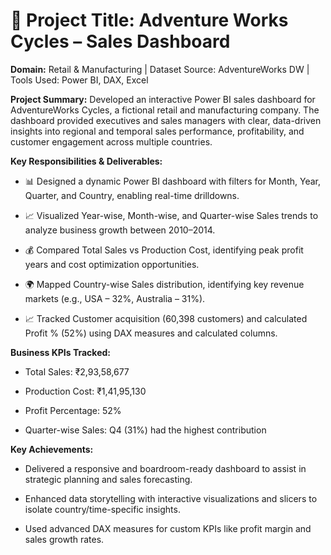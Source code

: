 # 💼 Project Title: Adventure Works Cycles – Sales Dashboard

**Domain:** Retail & Manufacturing | Dataset Source: AdventureWorks DW | Tools Used: Power BI, DAX, Excel

**Project Summary:**
Developed an interactive Power BI sales dashboard for AdventureWorks Cycles, a fictional retail and manufacturing company. The dashboard provided executives and sales managers with clear, data-driven insights into regional and temporal sales performance, profitability, and customer engagement across multiple countries.

**Key Responsibilities & Deliverables:**

- 📊 Designed a dynamic Power BI dashboard with filters for Month, Year, Quarter, and Country, enabling real-time drilldowns.

- 📈 Visualized Year-wise, Month-wise, and Quarter-wise Sales trends to analyze business growth between 2010–2014.

- 💰 Compared Total Sales vs Production Cost, identifying peak profit years and cost optimization opportunities.

- 🌍 Mapped Country-wise Sales distribution, identifying key revenue markets (e.g., USA – 32%, Australia – 31%).

- 📈 Tracked Customer acquisition (60,398 customers) and calculated Profit % (52%) using DAX measures and calculated columns.

**Business KPIs Tracked:**

- Total Sales: ₹2,93,58,677

- Production Cost: ₹1,41,95,130

- Profit Percentage: 52%

- Quarter-wise Sales: Q4 (31%) had the highest contribution

**Key Achievements:**

- Delivered a responsive and boardroom-ready dashboard to assist in strategic planning and sales forecasting.

- Enhanced data storytelling with interactive visualizations and slicers to isolate country/time-specific insights.

- Used advanced DAX measures for custom KPIs like profit margin and sales growth rates.

